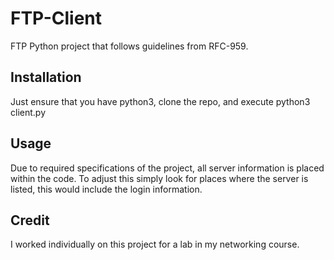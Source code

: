 # FTP-Client
FTP Python project that follows guidelines from RFC-959.

## Installation
Just ensure that you have python3, clone the repo, and execute python3 client.py

## Usage
Due to required specifications of the project, all server information is placed
within the code. To adjust this simply look for places where the server is listed,
this would include the login information.

## Credit
I worked individually on this project for a lab in my networking course.
